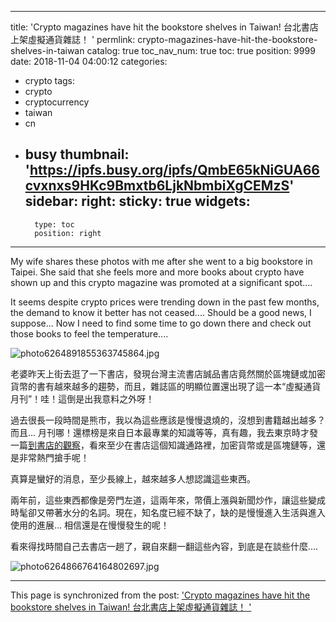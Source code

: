 
---
title: 'Crypto magazines have hit the bookstore shelves in Taiwan! 台北書店上架虛擬通貨雜誌！ '
permlink: crypto-magazines-have-hit-the-bookstore-shelves-in-taiwan
catalog: true
toc_nav_num: true
toc: true
position: 9999
date: 2018-11-04 04:00:12
categories:
- crypto
tags:
- crypto
- cryptocurrency
- taiwan
- cn
- busy
thumbnail: 'https://ipfs.busy.org/ipfs/QmbE65kNiGUA66cvxnxs9HKc9Bmxtb6LjkNbmbiXgCEMzS'
sidebar:
    right:
        sticky: true
widgets:
    -
        type: toc
        position: right
---


My wife shares these photos with me after she went to a big bookstore in Taipei. She said that she feels more and more books about crypto have shown up and this crypto magazine was promoted at a significant spot.... 

It seems despite crypto prices were trending down in the past few months, the demand to know it better has not ceased.... Should be a good news, I suppose... Now I need to find some time to go down there and check out those books to feel the temperature.... 

![photo6264891855363745864.jpg](https://ipfs.busy.org/ipfs/QmbE65kNiGUA66cvxnxs9HKc9Bmxtb6LjkNbmbiXgCEMzS)

老婆昨天上街去逛了一下書店，發現台灣主流書店誠品書店竟然關於區塊鏈或加密貨幣的書有越來越多的趨勢，而且，雜誌區的明顯位置還出現了這一本“虛擬通貨月刊”！哇！這倒是出我意料之外呀！

過去很長一段時間是熊市，我以為這些應該是慢慢退燒的，沒想到書籍越出越多？而且... 月刊哪！還標榜是來自日本最專業的知識等等，真有趣，我去東京時才發一篇[到書店的觀察](https://steemit.com/crypto/@deanliu/dean-s-tokyo-snapshots-my-tokyo-crypto-find)，看來至少在書店這個知識通路裡，加密貨幣或是區塊鏈等，還是非常熱門搶手呢！

真算是蠻好的消息，至少長線上，越來越多人想認識這些東西。

兩年前，這些東西都像是旁門左道，這兩年來，幣價上漲與新聞炒作，讓這些變成時髦卻又帶著水分的名詞。現在，知名度已經不缺了，缺的是慢慢進入生活與進入使用的進展... 相信還是在慢慢發生的呢！

看來得找時間自己去書店一趟了，親自來翻一翻這些內容，到底是在談些什麼....

![photo6264866764164802697.jpg](https://ipfs.busy.org/ipfs/QmXcrdipkmk8P9gGGsLDRH6wptRRYRwaC2GgYZA6yLBoDC)


- - -

This page is synchronized from the post: ['Crypto magazines have hit the bookstore shelves in Taiwan! 台北書店上架虛擬通貨雜誌！ '](https://steemit.com/@deanliu/crypto-magazines-have-hit-the-bookstore-shelves-in-taiwan)
